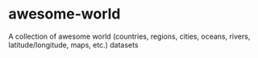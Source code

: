 # awesome-world
A collection of awesome world  (countries, regions, cities, oceans, rivers, latitude/longitude, maps, etc.) datasets
